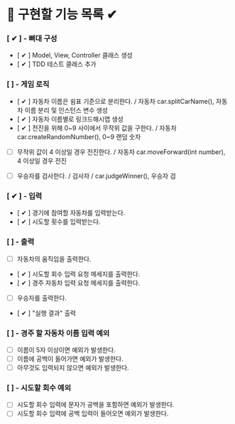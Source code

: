 # 🎯 구현할 기능 목록 ✔


### [ ✔ ] - 뼈대 구성

- [ ✔ ] Model, View, Controller 클래스 생성
- [ ✔ ] TDD 테스트 클래스 추가


### [  ] - 게임 로직 

- [ ✔ ] 자동차 이름은 쉼표 기준으로 분리한다. / 자동차 car.splitCarName(), 자동차 이름 분리 및 인스턴스 변수 생성
- [ ✔ ] 자동차 이름별로 링크드해시맵 생성
- [ ✔ ] 전진을 위해 0~9 사이에서 무작위 값을 구한다. / 자동차 car.createRandomNumber(), 0~9 랜덤 숫자
- [  ] 무작위 값이 4 이상일 경우 전진한다. / 자동차 car.moveForward(int number), 4 이상일 경우 전진
- [  ] 우승자를 검사한다. / 검사자 / car.judgeWinner(), 우승자 검


### [ ✔ ] - 입력

- [ ✔ ] 경기에 참여할 자동차를 입력받는다.
- [ ✔ ] 시도할 횟수를 입력받는다.


### [  ] - 출력

- [  ] 자동차의 움직임을 출력한다.
- [ ✔ ] 시도할 회수 입력 요청 메세지를 출력한다.
- [ ✔ ] 경주 자동차 입력 요청 메세지를 출력한다.
- [  ] 우승자를 출력한다.
- [ ✔ ] "실행 결과" 출력


### [  ] - 경주 할 자동차 이름 입력 예외

- [  ] 이름이 5자 이상이면 예외가 발생한다.
- [  ] 이름에 공백이 들어가면 예외가 발생한다.
- [  ] 아무것도 입력되지 않으면 예외가 발생한다.

### [  ] - 시도할 회수 예외

- [  ] 시도할 회수 입력에 문자가 공백을 포함하면 예외가 발생한다.
- [  ] 시도할 회수 입력에 공백 입력이 들어오면 예외가 발생한다.
